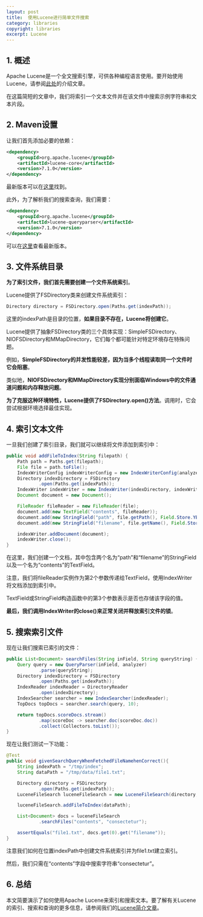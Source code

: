```yaml
---
layout: post
title:  使用Lucene进行简单文件搜索
category: libraries
copyright: libraries
excerpt: Lucene
---
```


## 1. 概述

Apache Lucene是一个全文搜索引擎，可供各种编程语言使用。要开始使用Lucene，请参阅[此处](https://www.baeldung.com/lucene)的介绍文章。

在这篇简短的文章中，我们将索引一个文本文件并在该文件中搜索示例字符串和文本片段。

## 2. Maven设置

让我们首先添加必要的依赖：

```xml
<dependency>        
    <groupId>org.apache.lucene</groupId>          
    <artifactId>lucene-core</artifactId>
    <version>7.1.0</version>
</dependency>
```

最新版本可以在[这里](https://mvnrepository.com/artifact/org.apache.lucene/lucene-core)找到。

此外，为了解析我们的搜索查询，我们需要：

```xml
<dependency>
    <groupId>org.apache.lucene</groupId>
    <artifactId>lucene-queryparser</artifactId>
    <version>7.1.0</version>
</dependency>
```

可以在[这里](https://mvnrepository.com/artifact/org.apache.lucene/lucene-queryparser)查看最新版本。

## 3. 文件系统目录

**为了索引文件，我们首先需要创建一个文件系统索引**。

Lucene提供了FSDirectory类来创建文件系统索引：

```java
Directory directory = FSDirectory.open(Paths.get(indexPath));
```

这里的indexPath是目录的位置，**如果目录不存在，Lucene将创建它**。

Lucene提供了抽象FSDirectory类的三个具体实现：SimpleFSDirectory、NIOFSDirectory和MMapDirectory，它们每个都可能针对特定环境存在特殊问题。

例如，**SimpleFSDirectory的并发性能较差，因为当多个线程读取同一个文件时它会阻塞**。

类似地，**NIOFSDirectory和MMapDirectory实现分别面临Windows中的文件通道问题和内存释放问题**。

**为了克服这种环境特性，Lucene提供了FSDirectory.open()方法**。调用时，它会尝试根据环境选择最佳实现。

## 4. 索引文本文件

一旦我们创建了索引目录，我们就可以继续将文件添加到索引中：

```java
public void addFileToIndex(String filepath) {
    Path path = Paths.get(filepath);
    File file = path.toFile();
    IndexWriterConfig indexWriterConfig = new IndexWriterConfig(analyzer);
    Directory indexDirectory = FSDirectory
            .open(Paths.get(indexPath));
    IndexWriter indexWriter = new IndexWriter(indexDirectory, indexWriterConfig);
    Document document = new Document();

    FileReader fileReader = new FileReader(file);
    document.add(new TextField("contents", fileReader));
    document.add(new StringField("path", file.getPath(), Field.Store.YES));
    document.add(new StringField("filename", file.getName(), Field.Store.YES));

    indexWriter.addDocument(document);
    indexWriter.close();
}
```

在这里，我们创建一个文档，其中包含两个名为“path”和“filename”的StringField以及一个名为“contents”的TextField。

注意，我们将fileReader实例作为第2个参数传递给TextField，使用IndexWriter将文档添加到索引中。

TextField或StringField构造函数中的第3个参数表示是否也存储该字段的值。

**最后，我们调用IndexWriter的close()来正常关闭并释放索引文件的锁**。

## 5. 搜索索引文件

现在让我们搜索已索引的文件：

```java
public List<Document> searchFiles(String inField, String queryString) {
    Query query = new QueryParser(inField, analyzer)
            .parse(queryString);
    Directory indexDirectory = FSDirectory
            .open(Paths.get(indexPath));
    IndexReader indexReader = DirectoryReader
            .open(indexDirectory);
    IndexSearcher searcher = new IndexSearcher(indexReader);
    TopDocs topDocs = searcher.search(query, 10);

    return topDocs.scoreDocs.stream()
            .map(scoreDoc -> searcher.doc(scoreDoc.doc))
            .collect(Collectors.toList());
}
```

现在让我们测试一下功能：

```java
@Test
public void givenSearchQueryWhenFetchedFileNamehenCorrect(){
    String indexPath = "/tmp/index";
    String dataPath = "/tmp/data/file1.txt";

    Directory directory = FSDirectory
            .open(Paths.get(indexPath));
    LuceneFileSearch luceneFileSearch = new LuceneFileSearch(directory, new StandardAnalyzer());

    luceneFileSearch.addFileToIndex(dataPath);

    List<Document> docs = luceneFileSearch
            .searchFiles("contents", "consectetur");

    assertEquals("file1.txt", docs.get(0).get("filename"));
}
```

注意我们如何在位置indexPath中创建文件系统索引并为file1.txt建立索引。

然后，我们只需在“contents”字段中搜索字符串“consectetur”。

## 6. 总结

本文简要演示了如何使用Apache Lucene来索引和搜索文本。要了解有关Lucene的索引、搜索和查询的更多信息，请参阅我们的[Lucene简介文章](https://www.baeldung.com/lucene)。